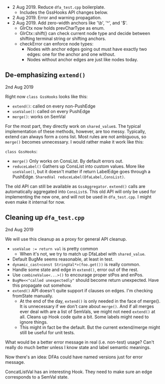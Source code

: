 * 2 Aug 2019. Reduce `dfa_test.cpp` boilerplate.
  - Includes the GssHooks API changes below.
* 2 Aug 2019. Error and warning propagation.
* 2 Aug 2019. Add zero-width anchors like '\b', '^', and '$'.
  - GlrCtx now holds prevCharType as enum.
  - GlrCtx::shift() can check current node type and decide between
    shifting terminal string or shifting anchors.
  - checkError can enforce node types:
    * Nodes with anchor edges going out must have exactly two edges: one
      for the anchor and one without.
    * Nodes without anchor edges are just like nodes today.


De-emphasizing `extend()`
-------------------------

2nd Aug 2019

Right now `class GssHooks` looks like this:

  * `extend()`: called on every non-PushEdge
  * `useValue()`: called on every PushEdge
  * `merge()`: works on SemVal

For the most part, they directly work on `shared_value`s. The typical
implementation of these methods, however, are too messy. Typically, extend can
always form a cons list. Most rules are not ambiguous, so `merge()` becomes
unnecessary. I would rather make it work like this:

`class GssHooks`:

  * `merge()` Only works on ConsList. By default errors out.
  * `reduceLabel()` Gathers up ConsList into custom values. More like
    `useValue()`, but it doesn't matter if return LabelEdge goes through a
    PushEdge. `SharedVal reduceLabel(DfaLabel,ConsList)`.

The old API can still be available as `GssAggregator`. `extend()` calls are
automatically aggregated into `ConsList`s. This old API will only be used for
implementing the new one, and will not be used in `dfa_test.cpp`. I might even
make it internal for now.


Cleaning up `dfa_test.cpp`
--------------------------

2nd Aug 2019

We will use this cleanup as a proxy for general API cleanup.

  * `useValue := return val` is pretty common
    - When it's not, we try to match up DfaLabel with `shared_value`.
  * Default BugMe seems reasonable, at least in test.
  * `dynamic_cast<const StringVal*>(foo.get())` is really common.
  * Handle some state and edge in `extend()`, error out of the rest.
  * Use `combineValue<...>()` to encourage proper stPos and enPos.
  * `BugMe<<"called unexpectedly"` should become return unexpected.
    Have this propagate out somehow.
  * `extend()` API doesn't quite support if clauses on edges. I'm checking
    fromState manually.
    - At the end of the day, `extend()` is only needed in the face of merge().
      It is unnecessary if we don't care about `merge()`. And if all merges
      ever deal with are a list of SemVals, we might not need `extend()` at all.
      Cleans up Hook code quite a bit. Some labels might need to ignore things.
    - This might in fact be the default. But the current extend/merge might
      still be useful for unit tests.

What would be a better error message in real (i.e. non-test) usage?
Can't really do much better unless I know state and label semantic meanings.

Now there's an idea: DFAs could have named versions just for error message.

ConcatListVal has an interesting Hook. They need to make sure an edge
corresponds to a SemVal state.
